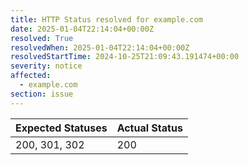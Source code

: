```yaml
---
title: HTTP Status resolved for example.com
date: 2025-01-04T22:14:04+00:00Z
resolved: True
resolvedWhen: 2025-01-04T22:14:04+00:00Z
resolvedStartTime: 2024-10-25T21:09:43.191474+00:00
severity: notice
affected:
  - example.com
section: issue
---
```


| Expected Statuses | Actual Status  |
|-------------------|----------------|
| 200, 301, 302 | 200 |
